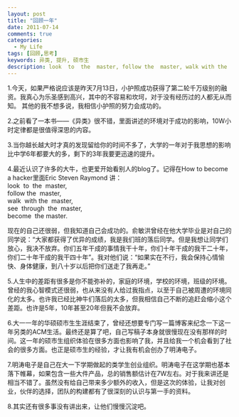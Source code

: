 ```yaml
---
layout: post
title: "回顾一年"
date: 2011-07-14
comments: true
categories:
  - My Life
tags: [回顾,思考]
keywords: 异类, 提升, 硕市生
description: look  to  the  master, follow the  master, walk with the  master, see  through  the  master, become  the master. 
---
```

1.今天，如果严格说应该是昨天7月13日，小护照成功获得了第二轮千万级别的融资。我真心为乐圣感到高兴，其中的不容易和坎坷，对于没有经历过的人都无从而知。 其他的我不想多说，我相信小护照的努力会成功的。

2.之前看了一本书——《异类》很不错，里面讲述的环境对于成功的影响，10W小时定律都是很值得深思的内容。

3.当你越长越大时才真的发现留给你的时间不多了，大学的一年对于我思想的影响比中学6年都要大的多，剩下的3年我要更迅速的提升。

4.最近认识了许多的大牛，也更爱开始看别人的blog了。记得在How to become a hacker里面Eric Steven Raymond 讲：  
look  to  the  master,  
follow the  master,  
walk  with the  master,  
see  through  the  master,  
become  the master.

<!-- more -->

现在的自己还很弱，但我知道自己会成功的。俞敏洪曾经在他大学毕业是对自己的同学说：“大家都获得了优异的成绩，我是我们班的落后同学。但是我想让同学们放心，我决不放弃。你们五年干成的事情我干十年，你们十年干成的我干二十年，你们二十年干成的我干四十年”。我对他们说：“如果实在不行，我会保持心情愉快、身体健康，到八十岁以后把你们送走了我再走。”

5.人生中的差距有很多是你不能弥补的，家庭的环境，学校的环境，班级的环境。曾经的我心智模式还很弱，也从来没有人给过我指点，以至于自己被周遭的环境同化的太多。也许我已经比神牛们落后的太多，但我相信自己不断的追赶会缩小这个差距。也许是5年，10年甚至20年但我不会放弃。

6.大一一年的华硕硕市生生涯结束了，曾经还想要专门写一篇博客来纪念一下这一年另类的ACM生活。最终还是算了吧，自己写稿子本身就很慢现在没有那样的时间。这一年的硕市生组织体验在很多方面也影响了我，并且给我一个机会看到了社会的很多方面。也正是硕市生的经验，才让我有机会创办了明涛电子。

7.明涛电子是自己在大一下学期做起的类学生创业组织。明涛电子在这学期也基本落下帷幕，如果包含一些大件产品，总的销售额估计在7W左右。对于我来讲还是相当不错了。虽然没有给自己带来多少额外的收入，但是这次的体验，让我对创业，伙伴的选择，团队的构建都有了很深刻的认识与第一手的资料。

8.其实还有很多事没有讲出来，让他们慢慢沉淀吧。